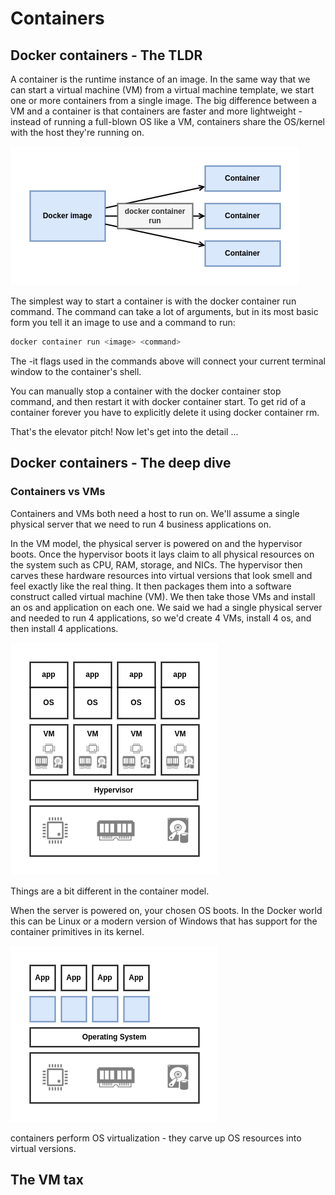 # Containers

## Docker containers - The TLDR

A container is the runtime instance of an image. In the same way that we can start a virtual machine (VM) from a virtual machine template, we start one or more containers from a single image. The big difference between a VM and a container is that containers are faster and more lightweight - instead of running a full-blown OS like a VM, containers share the OS/kernel with the host they're running on.  

![image to container](./assets/docker_image_containers.png)

The simplest way to start a container is with the docker container run command. The command can take a lot of arguments, but in its most basic form you tell it an image to use and a command to run:

```bash
docker container run <image> <command>
```

The -it flags used in the commands above will connect your current terminal window to the container's shell.

You can manually stop a container with the docker container stop command, and then restart it with docker container start. To get rid of a container forever you have to explicitly delete it using docker container rm.

That's the elevator pitch! Now let's get into the detail ...

## Docker containers - The deep dive

### Containers vs VMs

Containers and VMs both need a host to run on. We'll assume a single physical server that we need to run 4 business applications on.

In the VM model, the physical server is powered on and the hypervisor boots. Once the hypervisor boots it lays claim to all physical resources on the system such as CPU, RAM, storage, and NICs. The hypervisor then carves these hardware resources into virtual versions that look smell and feel exactly like the real thing. It then packages them into a software construct called virtual machine (VM). We then take those VMs and  install an os and application on each one. We said we had a single physical server and needed to run 4 applications, so we'd create 4 VMs, install 4 os, and then install 4 applications.

![vm 4 apps](./assets/vm_4apps.png)

Things are a bit different in the container model.

When the server is powered on, your chosen OS boots. In the Docker world this can be Linux or a modern version of Windows that has support for the container primitives in its kernel.

![docker 4 apps](./assets/docker_4apps.png)

containers perform OS virtualization - they carve up OS resources into virtual versions.

## The VM tax
